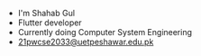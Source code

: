- I'm Shahab Gul 
- Flutter developer
- Currently doing Computer System Engineering
- 21pwcse2033@uetpeshawar.edu.pk


<!---
ShahabGul2033/ShahabGul2033 is a ✨ special ✨ repository because its `README.md` (this file) appears on your GitHub profile.
You can click the Preview link to take a look at your changes.
--->
